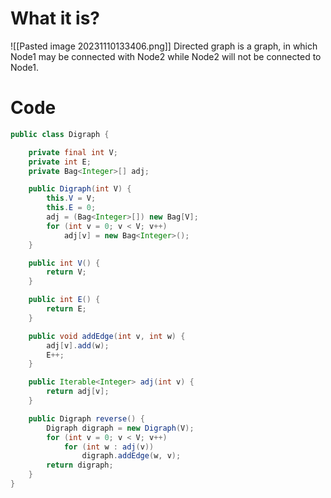 # What it is?

![[Pasted image 20231110133406.png]]
Directed graph is a graph, in which Node1 may be connected with Node2 while Node2 will not be connected to Node1.

# Code

```java
public class Digraph {

    private final int V;
    private int E;
    private Bag<Integer>[] adj;

    public Digraph(int V) {
        this.V = V;
        this.E = 0;
        adj = (Bag<Integer>[]) new Bag[V];
        for (int v = 0; v < V; v++)
            adj[v] = new Bag<Integer>();
    }

    public int V() {
        return V;
    }

    public int E() {
        return E;
    }

    public void addEdge(int v, int w) {
        adj[v].add(w);
        E++;
    }

    public Iterable<Integer> adj(int v) {
        return adj[v];
    }

    public Digraph reverse() {
        Digraph digraph = new Digraph(V);
        for (int v = 0; v < V; v++)
            for (int w : adj(v))
                digraph.addEdge(w, v);
        return digraph;
    }
}
```